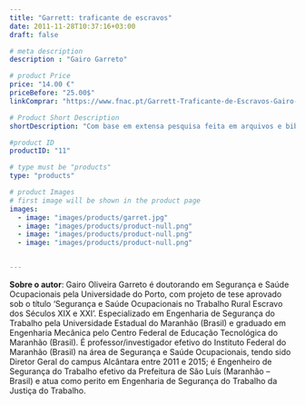 ```yaml
---
title: "Garrett: traficante de escravos"
date: 2011-11-28T10:37:16+03:00
draft: false

# meta description
description : "Gairo Garreto"

# product Price
price: "14.00 €"
priceBefore: "25.00$"
linkComprar: "https://www.fnac.pt/Garrett-Traficante-de-Escravos-Gairo-Garreto/a7157720"

# Product Short Description
shortDescription: "Com base em extensa pesquisa feita em arquivos e bibliotecas de três países, o ensaio biográfico de Gairo Garreto analisa a trajetória de Antônio Garrett, que deixou os Açores e foi para o Maranhão, onde acabou se dedicando ao comércio de escravos no fim do século XVIII. O autor partiu das memórias do avô para registrar a história da própria família, por meio das variantes do sobrenome, mas acabou reproduzindo com riqueza de detalhes uma parte pouco conhecida da história do Brasil. Em Garrett, traficante de escravos, não faltam percalços, aventuras, e até mesmo um sobrinho abolicionista, o que dá mais sabor à narrativa e reforça a importância, não apenas do protagonista, mas da família Garrett em diversos eventos íbero-americanos até a primeira metade do século XIX."

#product ID
productID: "11"

# type must be "products"
type: "products"

# product Images
# first image will be shown in the product page
images:
  - image: "images/products/garret.jpg"
  - image: "images/products/product-null.png"
  - image: "images/products/product-null.png"
  - image: "images/products/product-null.png"


---
```


**Sobre o autor**: Gairo Oliveira Garreto é doutorando em Segurança e Saúde Ocupacionais pela Universidade do Porto, com projeto de tese aprovado sob o título ‘Segurança e Saúde Ocupacionais no Trabalho Rural Escravo dos Séculos XIX e XXI’. Especializado em Engenharia de Segurança do Trabalho pela Universidade Estadual do Maranhão (Brasil) e graduado em Engenharia Mecânica pelo Centro Federal de Educação Tecnológica do Maranhão (Brasil). É professor/investigador efetivo do Instituto Federal do Maranhão (Brasil) na área de Segurança e Saúde Ocupacionais, tendo sido Diretor Geral do campus Alcântara entre 2011 e 2015; é Engenheiro de Segurança do Trabalho efetivo da Prefeitura de São Luís (Maranhão – Brasil) e atua como perito em Engenharia de Segurança do Trabalho da Justiça do Trabalho.